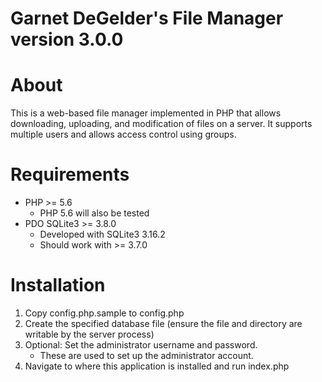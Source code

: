 Garnet DeGelder's File Manager version 3.0.0
============================================

About
=====
This is a web-based file manager implemented in PHP that allows downloading, uploading, and modification of files on a server. It supports multiple users and allows access control using groups.

Requirements
============
* PHP >= 5.6
	* PHP 5.6 will also be tested
* PDO SQLite3 >= 3.8.0
	* Developed with SQLite3 3.16.2
	* Should work with >= 3.7.0

Installation
============
1. Copy config.php.sample to config.php
2. Create the specified database file (ensure the file and directory are writable by the server process)
3. Optional: Set the administrator username and password.
	* These are used to set up the administrator account.
4. Navigate to where this application is installed and run index.php

